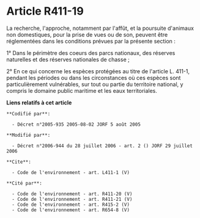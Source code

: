 # Article R411-19

La recherche, l'approche, notamment par l'affût, et la poursuite d'animaux non domestiques, pour la prise de vues ou de son,
peuvent être réglementées dans les conditions prévues par la présente section : 

1° Dans le périmètre des coeurs des parcs nationaux, des réserves naturelles et des réserves nationales de chasse ; 

2° En ce qui concerne les espèces protégées au titre de l'article L. 411-1, pendant les périodes ou dans les circonstances où
ces espèces sont particulièrement vulnérables, sur tout ou partie du territoire national, y compris le domaine public
maritime et les eaux territoriales.

**Liens relatifs à cet article**

	**Codifié par**:

	  - Décret n°2005-935 2005-08-02 JORF 5 août 2005

	**Modifié par**:

	  - Décret n°2006-944 du 28 juillet 2006 - art. 2 () JORF 29 juillet 2006

	**Cite**:

	  - Code de l'environnement - art. L411-1 (V)

	**Cité par**:

	  - Code de l'environnement - art. R411-20 (V)
	  - Code de l'environnement - art. R411-21 (V)
	  - Code de l'environnement - art. R415-2 (V)
	  - Code de l'environnement - art. R654-8 (V)
